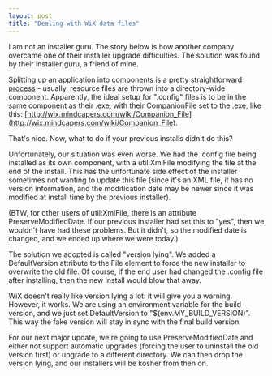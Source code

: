 ```yaml
---
layout: post
title: "Dealing with WiX data files"
---
```

I am not an installer guru. The story below is how another company overcame one of their installer upgrade difficulties. The solution was found by their installer guru, a friend of mine.

Splitting up an application into components is a pretty [straightforward process](http://msdn.microsoft.com/en-us/library/aa368269(VS.85).aspx?WT.mc_id=DT-MVP-5000058) - usually, resource files are thrown into a directory-wide component. Apparently, the ideal setup for ".config" files is to be in the same component as their .exe, with their CompanionFile set to the .exe, like this: [http://wix.mindcapers.com/wiki/Companion_File](http://wix.mindcapers.com/wiki/Companion_File).

That's nice. Now, what to do if your previous installs didn't do this?

Unfortunately, our situation was even worse. We had the .config file being installed as its own component, with a util:XmlFile modifying the file at the end of the install. This has the unfortunate side effect of the installer sometimes not wanting to update this file (since it's an XML file, it has no version information, and the modification date may be newer since it was modified at install time by the previous installer).

(BTW, for other users of util:XmlFile, there is an attribute PreserveModifiedDate. If our previous installer had set this to "yes", then we wouldn't have had these problems. But it didn't, so the modified date is changed, and we ended up where we were today.)

The solution we adopted is called "version lying". We added a DefaultVersion attribute to the File element to force the new installer to overwrite the old file. Of course, if the end user had changed the .config file after installing, then the new install would blow that away.

WiX doesn't really like version lying a lot: it will give you a warning. However, it works. We are using an environment variable for the build version, and we just set DefaultVersion to "$(env.MY_BUILD_VERSION)". This way the fake version will stay in sync with the final build version.

For our next major update, we're going to use PreserveModifiedDate and either not support automatic upgrades (forcing the user to uninstall the old version first) or upgrade to a different directory. We can then drop the version lying, and our installers will be kosher from then on.

